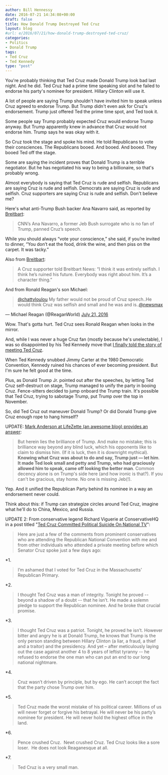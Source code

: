```yaml
---
author: Bill Hennessy
date: 2016-07-21 14:34:08+00:00
draft: false
title: How Donald Trump Destroyed Ted Cruz
layout: blog
#url: e/2016/07/21/how-donald-trump-destroyed-ted-cruz/
categories:
- Politics
- Donald Trump
tags:
- Ted Cruz
- Ted Kennedy
type: "post"
---
```


You're probably thinking that Ted Cruz made Donald Trump look bad last night. And he did. Ted Cruz had a prime time speaking slot and he failed to endorse his party's nominee for president. Hillary Clinton will use it.

A lot of people are saying Trump shouldn't have invited him to speak unless Cruz agreed to endorse Trump. But Trump didn't even ask for Cruz's endorsement. Trump just offered Ted the prime time spot, and Ted took it.

Some people say Trump probably expected Cruz would endorse Trump anyway. But Trump apparently knew in advance that Cruz would not endorse him. Trump says he was okay with it.

So Cruz took the stage and spoke his mind. He told Republicans to vote their consciences. The Republicans booed. And booed. And booed. They booed Ted off the stage.

Some are saying the incident proves that Donald Trump is a terrible negotiator. But he has negotiated his way to being a billionaire, so that's probably wrong.

Almost everybody is saying that Ted Cruz is rude and selfish. Republicans are saying Cruz is rude and selfish. Democrats are saying Cruz is rude and selfish. Cruz supporters are saying Cruz is rude and selfish. Don't believe me?

Here's what anti-Trump Bush backer Ana Navarro said, as reported by [Breitbart](https://www.breitbart.com/big-government/2016/07/20/ted-cruz-vote-your-conscience/):



> CNN’s Ana Navarro, a former Jeb Bush surrogate who is no fan of Trump, panned Cruz’s speech.

While you should always “vote your conscience,” she said, if you’re invited to dinner, “You don’t eat the food, drink the wine, and then piss on the carpet. It was tacky.”



Also from [Breitbart](https://www.breitbart.com/big-government/2016/07/20/ted-cruz-vote-your-conscience/):



> A Cruz supporter told Breitbart News: “I think it was entirely selfish. I think he’s ruined his future. Everybody was right about him. It’s a character thing.”



And from Ronald Reagan's son Michael:



> 

> 
> [@chattyloulou](https://twitter.com/chattyloulou) My father would not be proud of Cruz speech..He would think Cruz was selfish and small and he was and is..[@newsmax](https://twitter.com/newsmax)
> 
> 
— Michael Reagan (@ReaganWorld) [July 21, 2016](https://twitter.com/ReaganWorld/status/755946757163405312)





Wow. That's gotta hurt. Ted Cruz sees Ronald Reagan when looks in the mirror.

And, while I was never a huge Cruz fan (mostly because he's unelectable), I was so disappointed by his Ted Kennedy move that [I finally told the story of meeting Ted Cruz](https://hennessysview.com/2016/07/20/what-its-like-to-meet-ted-cruz/).

When Ted Kennedy snubbed Jimmy Carter at the 1980 Democratic Convention, Kennedy ruined his chances of ever becoming president. But I'm sure he felt good at the time.

Plus, as Donald Trump Jr. pointed out after the speeches, by letting Ted Cruz self-destruct on stage, Trump managed to unify the party in booing Cruz. Fence-sitters decided to jump onboard the Trump train. It's possible that Ted Cruz, trying to sabotage Trump, put Trump over the top in November.

So, did Ted Cruz out maneuver Donald Trump? Or did Donald Trump give Cruz enough rope to hang himself?

UPDATE: [Mark Anderson at LifeZette (an awesome blog) provides an answer](https://www.lifezette.com/polizette/cruz-hands-trump-another-win/):



> But herein lies the brilliance of Trump. And make no mistake; this is brilliance way beyond any blind luck, which his opponents like to claim to dismiss him. (If it is luck, then it is downright mythical). **Knowing what Cruz was about to do and say, Trump just — let him**. **It made Ted look small and petty and Trump, who had graciously allowed him to speak, came off looking the better man**. Common decency alone is on Trump's side here (and how ironic is that?). If you can't be gracious, stay home. No one is missing Jeb(!).



Yep. And it unified the Republican Party behind its nominee in a way an endorsement never could.

Think about this: if Trump can strategize circles around Ted Cruz, imagine what he'll do to China, Mexico, and Russia.

UPDATE 2: From conservative legend Richard Viguerie at ConservativeHQ in a post titled "[Ted Cruz Committed Political Suicide On National TV](https://www.conservativehq.com/node/23643)":



> Here are just a few of the comments from prominent conservatives who are attending the Republican National Convention with me and from other individuals who attended a private meeting before which Senator Cruz spoke just a few days ago:






*1. 


> I’m ashamed that I voted for Ted Cruz in the Massachusetts’ Republican Primary.



*2. 


> I thought Ted Cruz was a man of integrity. Tonight he proved -- beyond a shadow of a doubt -- that he isn’t. He made a solemn pledge to support the Republican nominee. And he broke that crucial promise.



*3. 


> I thought Ted Cruz was a patriot. Tonight, he proved he isn’t. However bitter and angry he is at Donald Trump, he knows that Trump is the only person standing between Hillary Clinton (a liar, a fraud, a thief and a traitor) and the presidency. And yet – after meticulously laying out the case against another 4 to 8 years of leftist tyranny -- he refused to endorse the one man who can put an end to our long national nightmare.



*4. 


> Cruz wasn’t driven by principle, but by ego. He can’t accept the fact that the party chose Trump over him.



*5. 


> Ted Cruz made the worst mistake of his political career. Millions of us will never forget or forgive his betrayal. He will never be his party’s nominee for president. He will never hold the highest office in the land.



*6. 


> Pence crushed Cruz.  Newt crushed Cruz. Ted Cruz looks like a sore loser.  He does not look Reaganesque at all.



*7. 


> Ted Cruz is a very small man.




